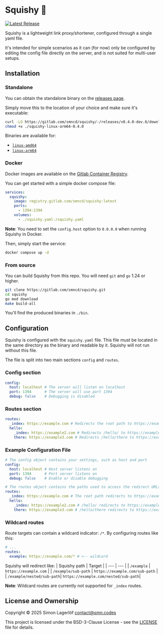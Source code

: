 Squishy 🧽
=======

[![Latest Release](https://gitlab.com/smncd/squishy/-/badges/release.svg)](https://gitlab.com/smncd/squishy/-/releases) 

Squishy is a lightweight link proxy/shortener, configured through a single yaml file. 

It's intended for simple scenarios as it can (for now) only be configured by editing the config file directly on the server, and is not suited for multi-user setups.

Installation
-------------

### Standalone

You can obtain the standalone binary on the [releases page](https://gitlab.com/smncd/squishy/-/releases).

Simply move this to the location of your choice and make sure it's executable:
```bash
curl -LO https://gitlab.com/smncd/squishy/-/releases/v0.4.0-dev.6/downloads/squishy-linux-arm64-0.4.0
chmod +x ./squishy-linux-arm64-0.4.0
```

Binaries are available for:
- [`linux-amd64`](https://gitlab.com/smncd/squishy/-/releases/v0.4.0-dev.6/downloads/squishy-linux-amd64-0.4.0)
- [`linux-arm64`](https://gitlab.com/smncd/squishy/-/releases/v0.4.0-dev.6/downloads/squishy-linux-arm64-0.4.0)

### Docker

Docker images are available on the [Gitlab Container Registry](https://gitlab.com/smncd/squishy/container_registry).

You can get started with a simple docker compose file:
```yaml
services:
  squishy:
    image: registry.gitlab.com/smncd/squishy:latest
    ports:
      - 1394:1394
    volumes:
      - ./squishy.yaml:/squishy.yaml
```

**Note**: You need to set the `config.host` option to `0.0.0.0` when running Squishy in Docker.

Then, simply start the service:
```bash
docker compose up -d
```

### From source

You can build Squishy from this repo. You will need `git` and `go` 1.24 or higher.
```bash
git clone https://gitlab.com/smncd/squishy.git
cd squishy
go mod download
make build-all
```

You'll find the produced binaries in `./bin`.

Configuration
-------------

Squishy is configured with the `squishy.yaml` file. This file must be located in the same directory as the binary and readable by it. Squishy will not run without this file.

The file is split into two main sections `config` and `routes`.

### Config section

```yaml
config:
  host: localhost # The server will listen on localhost
  port: 1394      # The server will use port 1394
  debug: false    # Debugging is disabled
```

### Routes section

```yaml
routes:
  _index: https://example.com # Redirects the root path to https://example.com
  hello:
    _index: https://example2.com # Redirects /hello/ to https://example2.com
    there: https://example3.com # Redirects /hello/there to https://example3.com
```

### Example Configuration File

```yaml
# The config object contains your settings, such as host and port
config:
  host: localhost # Host server listens on
  port: 1394      # Port server listens on
  debug: false    # Enable or disable debugging

# The routes object contains the paths used to access the redirect URLs
routes:
  _index: https://example.com # The root path redirects to https://example.com
  hello:
    _index: https://example2.com # /hello/ redirects to https://example2.com
    there: https://example3.com # /hello/there redirects to https://example3.com
```

### Wildcard routes

Route targets can contain a wildcard indicator: `/*`. By configuring routes like this:
```yaml
# ...
routes:
  example: https://example.com/* # <-- wildcard

```

Squishy will redirect like:
| Squishy path 				| Target   			                   |
| ---		   				| ---    			                   |
| `/example`   				| `https://example.com`                |
| `/example/sub-path` 		| `https://example.com/sub-path`	   |
| `/example/nested/sub-path`| `https://example.com/nested/sub-path`|

**Note**: Wildcard routes are currently not supported for `_index` routes.

License and Ownership
---------------------

Copyright © 2025 Simon Lagerlöf <contact@smn.codes>

This project is licensed under the BSD-3-Clause License - see the [LICENSE](LICENSE) file for details.
